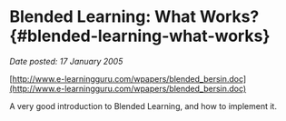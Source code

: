 # Blended Learning: What Works? {#blended-learning-what-works}

_Date posted: 17 January 2005_

[http://www.e-learningguru.com/wpapers/blended_bersin.doc](http://www.e-learningguru.com/wpapers/blended_bersin.doc)

A very good introduction to Blended Learning, and how to implement it.
